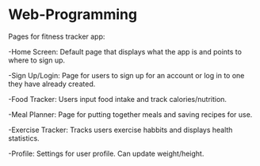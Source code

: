 # Web-Programming
Pages for fitness tracker app:

-Home Screen:
  Default page that displays what the app is and points to where to sign up.
  
-Sign Up/Login:
  Page for users to sign up for an account or log in to one they have already created.

-Food Tracker:
  Users input food intake and track calories/nutrition.

-Meal Planner:
  Page for putting together meals and saving recipes for use.

-Exercise Tracker:
  Tracks users exercise habbits and displays health statistics.

-Profile:
  Settings for user profile. Can update weight/height.
